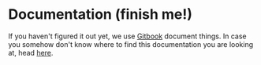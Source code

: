 # Documentation \(finish me!\)

If you haven't figured it out yet, we use [Gitbook](https://www.gitbook.com) document things. In case you somehow don't know where to find this documentation you are looking at, head [here](https://tjuav.gitbook.io/tjuav/).



